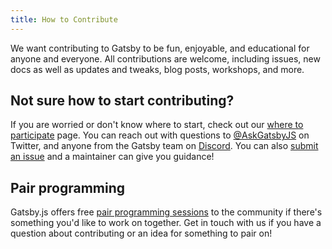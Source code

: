 ```yaml
---
title: How to Contribute
---
```


We want contributing to Gatsby to be fun, enjoyable, and educational for anyone and everyone. All contributions are welcome, including issues, new docs as well as updates and tweaks, blog posts, workshops, and more.

## Not sure how to start contributing?

If you are worried or don't know where to start, check out our [where to participate](/contributing/where-to-participate/) page. You can reach out with questions to [@AskGatsbyJS](https://twitter.com/askgatsbyjs) on Twitter, and anyone from the Gatsby team on [Discord](https://gatsby.dev/discord). You can also [submit an issue](/contributing/how-to-file-an-issue/) and a maintainer can give you guidance!

## Pair programming

Gatsby.js offers free [pair programming sessions](/contributing/pair-programming/) to the community if there's something you'd like to work on together. Get in touch with us if you have a question about contributing or an idea for something to pair on!

<GuideList slug={props.slug} />
